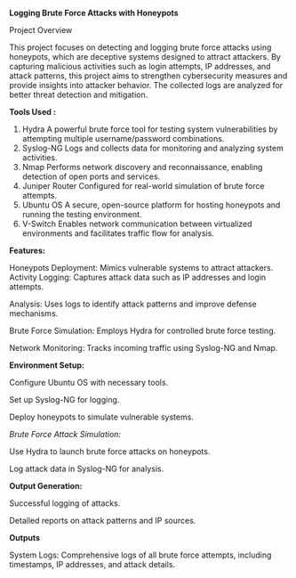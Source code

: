 **Logging Brute Force Attacks with Honeypots**

Project Overview

This project focuses on detecting and logging brute force attacks using honeypots, which are deceptive systems designed to attract attackers. By capturing malicious activities such as login attempts, IP addresses, and attack patterns, this project aims to strengthen cybersecurity measures and provide insights into attacker behavior. The collected logs are analyzed for better threat detection and mitigation.

**Tools Used :**

1. Hydra
            A powerful brute force tool for testing system vulnerabilities by attempting multiple username/password combinations.
2. Syslog-NG
             Logs and collects data for monitoring and analyzing system activities.
3. Nmap
            Performs network discovery and reconnaissance, enabling detection of open ports and services.
4. Juniper Router
           Configured for real-world simulation of brute force attempts.
5. Ubuntu OS
           A secure, open-source platform for hosting honeypots and running the testing environment.
6. V-Switch
           Enables network communication between virtualized environments and facilitates traffic flow for analysis.

**Features:**

Honeypots Deployment: Mimics vulnerable systems to attract attackers.
Activity Logging: Captures attack data such as IP addresses and login attempts.

Analysis: Uses logs to identify attack patterns and improve defense mechanisms.

Brute Force Simulation: Employs Hydra for controlled brute force testing.

Network Monitoring: Tracks incoming traffic using Syslog-NG and Nmap.

**Environment Setup:**

Configure Ubuntu OS with necessary tools.

Set up Syslog-NG for logging.

Deploy honeypots to simulate vulnerable systems.

_Brute Force Attack Simulation:_

Use Hydra to launch brute force attacks on honeypots.

Log attack data in Syslog-NG for analysis.

**Output Generation:**

Successful logging of attacks.

Detailed reports on attack patterns and IP sources.


**Outputs**

System Logs: Comprehensive logs of all brute force attempts, including timestamps, IP addresses, and attack details.


















